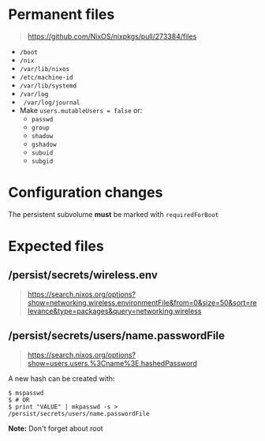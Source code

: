 # Permanent files

> https://github.com/NixOS/nixpkgs/pull/273384/files

- `/boot`
- `/nix`
- `/var/lib/nixos`
- `/etc/machine-id`
- `/var/lib/systemd`
- `/var/log`
- ` /var/log/journal`
- Make `users.mutableUsers = false` or:
  - `passwd`
  - `group`
  - `shadow`
  - `gshadow`
  - `subuid`
  - `subgid`

# Configuration changes

The persistent subvolume **must** be marked with `requiredForBoot`

# Expected files

## /persist/secrets/wireless.env

> https://search.nixos.org/options?show=networking.wireless.environmentFile&from=0&size=50&sort=relevance&type=packages&query=networking.wireless

## /persist/secrets/users/name.passwordFile

> https://search.nixos.org/options?show=users.users.%3Cname%3E.hashedPassword

A new hash can be created with:

```
$ mspasswd
$ # OR
$ print "VALUE" | mkpasswd -s > /persist/secrets/users/name.passwordFile
```

**Note:** Don't forget about root
